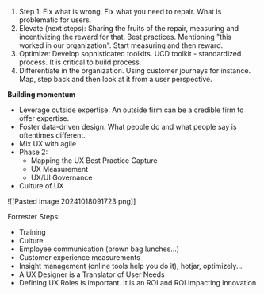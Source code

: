 
1. Step 1: Fix what is wrong. Fix what you need to repair. What is problematic for users. 
2. Elevate (next steps): Sharing the fruits of the repair, measuring and incentivizing the reward for that. Best practices. Mentioning "this worked in our organization". Start measuring and then reward. 
3. Optimize: Develop sophisticated toolkits. UCD toolkit - standardized process. 
   It is critical to build process. 
4. Differentiate in the organization. Using customer journeys for instance. Map, step back and then look at it from a user perspective.

**Building momentum**
* Leverage outside expertise. An outside firm can be a credible firm to offer expertise.
* Foster data-driven design. What people do and what people say is oftentimes different. 
* Mix UX with agile
* Phase 2:
	* Mapping the UX Best Practice Capture
	* UX Measurement
	* UX/UI Governance
* Culture of UX

![[Pasted image 20241018091723.png]]

Forrester Steps: 
* Training
* Culture
* Employee communication (brown bag lunches...)
* Customer experience measurements
* Insight management (online tools help you do it), hotjar, optimizely... 
* A UX Designer is a Translator of User Needs
* Defining UX Roles is important. It is an ROI and ROI Impacting innovation